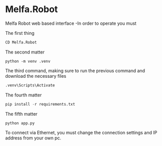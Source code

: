 # Melfa.Robot



Melfa Robot web based interface
-In order to operate you must


The first thing
```python
CD Melfa.Robot
```
The second matter
``` pyhton
python -m venv .venv
```
The third command, making sure to run the previous command and download the necessary files
```python
.venv\Scripts\Activate
```
The fourth matter
```python
pip install -r requirements.txt
```
The fifth matter
```python
python app.py
```



To connect via Ethernet, you must change the connection settings and IP address from your own pc.
